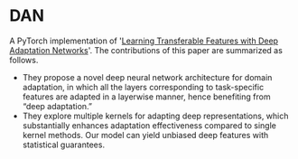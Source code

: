 # DAN
A PyTorch implementation of '[Learning Transferable Features with Deep Adaptation Networks](http://ise.thss.tsinghua.edu.cn/~mlong/doc/deep-adaptation-networks-icml15.pdf)'.
The contributions of this paper are summarized as follows. 
* They propose a novel deep neural network architecture for domain adaptation, in which all the layers corresponding to task-specific features are adapted in a layerwise manner, hence benefiting from “deep adaptation.”
* They explore multiple kernels for adapting deep representations, which substantially enhances adaptation effectiveness compared to single kernel methods. Our model can yield unbiased deep features with statistical guarantees.